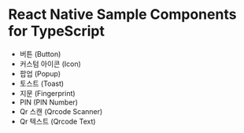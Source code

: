 # **React Native Sample Components for TypeScript** 

 -	버튼 (Button)
 -	커스텀 아이콘 (Icon)
 -	팝업 (Popup)
 -	토스트 (Toast)
 -	지문 (Fingerprint)
 -	PIN (PIN Number)
 -	Qr 스캔 (Qrcode Scanner)
 -	Qr 텍스트 (Qrcode Text)
